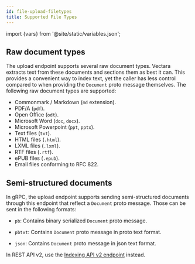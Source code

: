 ```yaml
---
id: file-upload-filetypes
title: Supported File Types
---
```


import {vars} from '@site/static/variables.json';

## Raw document types

The upload endpoint supports several raw document types. Vectara extracts text
from these documents and sections them as best it can. This provides a
convenient way to index text, yet the caller has less control compared to when
providing the `Document` proto message themselves. The following raw document
types are supported:

- Commonmark / Markdown (`md` extension).
- PDF/A (`pdf`).
- Open Office (`odt`).
- Microsoft Word (`doc`, `docx`).
- Microsoft Powerpoint (`ppt`, `pptx`).
- Text files (`txt`).
- HTML files (`.html`).
- LXML files (`.lxml`).
- RTF files (`.rtf`).
- ePUB files (`.epub`).
- Email files conforming to RFC 822.

## Semi-structured documents

In gRPC, the upload endpoint supports sending semi-structured documents through 
this endpoint that reflect a `Document` proto message. Those can be sent in 
the following formats:

- `pb`: Contains binary serialized `Document` proto message.

- `pbtxt`: Contains `Document` proto message in proto text format.

- `json`: Contains `Document` proto message in json text format.

In REST API v2, use the [Indexing API v2 endpoint](/docs/rest-api/create-corpus-document) instead.